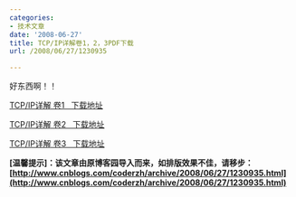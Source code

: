 ```yaml
---
categories:
- 技术文章
date: '2008-06-27'
title: TCP/IP详解卷1，2，3PDF下载
url: /2008/06/27/1230935

---
```



好东西啊！！
  
[TCP/IP详解 卷1&nbsp;&nbsp; 下载地址](http://ishare.iask.sina.com.cn/cgi-bin/fileid.cgi?fileid=2669971)
  
[TCP/IP详解 卷2&nbsp;&nbsp; 下载地址](http://ishare.iask.sina.com.cn/cgi-bin/fileid.cgi?fileid=2669993)
  
[TCP/IP详解 卷3&nbsp;&nbsp; 下载地址](http://ishare.iask.sina.com.cn/cgi-bin/fileid.cgi?fileid=2669905)

**[温馨提示]：该文章由原博客园导入而来，如排版效果不佳，请移步：[http://www.cnblogs.com/coderzh/archive/2008/06/27/1230935.html](http://www.cnblogs.com/coderzh/archive/2008/06/27/1230935.html)**